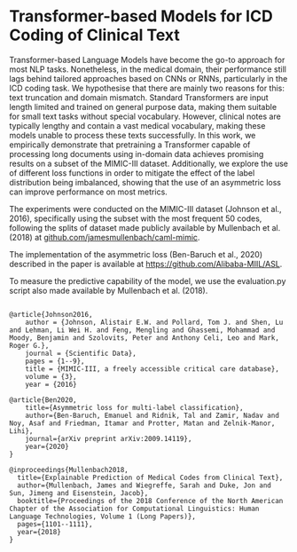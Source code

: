 # Transformer-based Models for ICD Coding of Clinical Text

Transformer-based Language Models have become the go-to approach for most NLP tasks. Nonetheless, in the medical domain, their performance still lags behind tailored approaches based on CNNs or RNNs, particularly in the ICD coding task. We hypothesise that there are mainly two reasons for this: text truncation and domain mismatch. Standard Transformers are input length limited and trained on general purpose data, making them suitable for small text tasks without special vocabulary. However, clinical notes are typically lengthy and contain a vast medical vocabulary, making these models unable to process these texts successfully. In this work, we empirically demonstrate that pretraining a Transformer capable of processing long documents using in-domain data achieves promising results on a subset of the MIMIC-III dataset. Additionally, we explore the use of different loss functions in order to mitigate the effect of the label distribution being imbalanced, showing that the use of an asymmetric loss can improve performance on most metrics.

The experiments were conducted on the MIMIC-III dataset (Johnson et al., 2016), specifically using the subset with the most frequent 50 codes, following the splits of dataset made publicly available by Mullenbach et al. (2018) at <a href="http://github.com/jamesmullenbach/caml-mimic">github.com/jamesmullenbach/caml-mimic</a>. 

The implementation of the asymmetric loss (Ben-Baruch et al., 2020) described  in the paper is available at  <a href="https://github.com/Alibaba-MIIL/ASL">https://github.com/Alibaba-MIIL/ASL</a>.

To measure the predictive capability of the model, we use the evaluation.py script also made available by Mullenbach et al. (2018).

<pre><code>
@article{Johnson2016,
    author = {Johnson, Alistair E.W. and Pollard, Tom J. and Shen, Lu and Lehman, Li Wei H. and Feng, Mengling and Ghassemi, Mohammad and Moody, Benjamin and Szolovits, Peter and Anthony Celi, Leo and Mark, Roger G.},
    journal = {Scientific Data},
    pages = {1--9},
    title = {MIMIC-III, a freely accessible critical care database},
    volume = {3},
    year = {2016}
    
@article{Ben2020,
    title={Asymmetric loss for multi-label classification},
    author={Ben-Baruch, Emanuel and Ridnik, Tal and Zamir, Nadav and Noy, Asaf and Friedman, Itamar and Protter, Matan and Zelnik-Manor, Lihi},
    journal={arXiv preprint arXiv:2009.14119},
    year={2020}
}

@inproceedings{Mullenbach2018,
  title={Explainable Prediction of Medical Codes from Clinical Text},
  author={Mullenbach, James and Wiegreffe, Sarah and Duke, Jon and Sun, Jimeng and Eisenstein, Jacob},
  booktitle={Proceedings of the 2018 Conference of the North American Chapter of the Association for Computational Linguistics: Human Language Technologies, Volume 1 (Long Papers)},
  pages={1101--1111},
  year={2018}
}

</code></pre>
